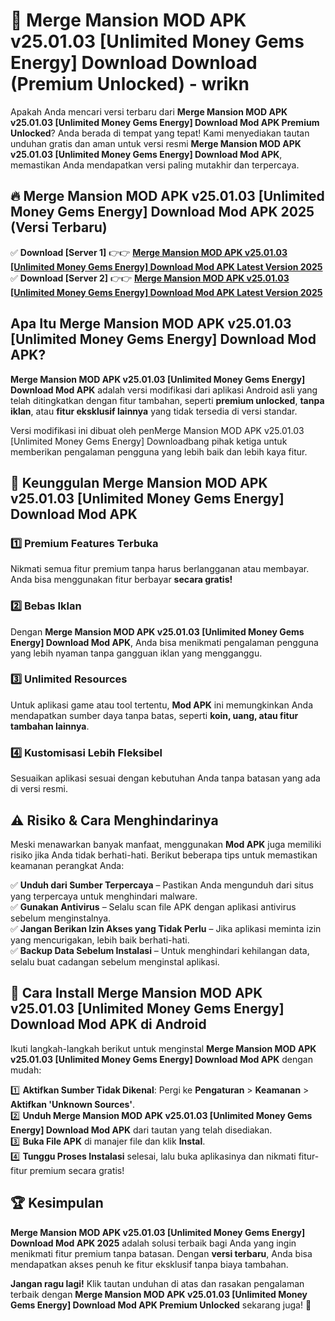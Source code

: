 # 🎯 Merge Mansion MOD APK v25.01.03 [Unlimited Money Gems Energy] Download  Download (Premium Unlocked) -  wrikn

Apakah Anda mencari versi terbaru dari **Merge Mansion MOD APK v25.01.03 [Unlimited Money Gems Energy] Download Mod APK Premium Unlocked**? Anda berada di tempat yang tepat! Kami menyediakan tautan unduhan gratis dan aman untuk versi resmi **Merge Mansion MOD APK v25.01.03 [Unlimited Money Gems Energy] Download Mod APK**, memastikan Anda mendapatkan versi paling mutakhir dan terpercaya.

## 🔥 Merge Mansion MOD APK v25.01.03 [Unlimited Money Gems Energy] Download Mod APK 2025 (Versi Terbaru)

✅ **Download [Server 1]** 👉👉 [**Merge Mansion MOD APK v25.01.03 [Unlimited Money Gems Energy] Download Mod APK Latest Version 2025**](https://momento.my/?title=Merge_Mansion_MOD_APK_v25.01.03_[Unlimited_Money_Gems_Energy]_Download)  
✅ **Download [Server 2]** 👉👉 [**Merge Mansion MOD APK v25.01.03 [Unlimited Money Gems Energy] Download Mod APK Latest Version 2025**](https://momento.my/?title=Merge_Mansion_MOD_APK_v25.01.03_[Unlimited_Money_Gems_Energy]_Download)  

## Apa Itu Merge Mansion MOD APK v25.01.03 [Unlimited Money Gems Energy] Download Mod APK?

**Merge Mansion MOD APK v25.01.03 [Unlimited Money Gems Energy] Download Mod APK** adalah versi modifikasi dari aplikasi Android asli yang telah ditingkatkan dengan fitur tambahan, seperti **premium unlocked**, **tanpa iklan**, atau **fitur eksklusif lainnya** yang tidak tersedia di versi standar.

Versi modifikasi ini dibuat oleh penMerge Mansion MOD APK v25.01.03 [Unlimited Money Gems Energy] Downloadbang pihak ketiga untuk memberikan pengalaman pengguna yang lebih baik dan lebih kaya fitur.

## 🎯 Keunggulan Merge Mansion MOD APK v25.01.03 [Unlimited Money Gems Energy] Download Mod APK

### 1️⃣ Premium Features Terbuka
Nikmati semua fitur premium tanpa harus berlangganan atau membayar. Anda bisa menggunakan fitur berbayar **secara gratis!**

### 2️⃣ Bebas Iklan
Dengan **Merge Mansion MOD APK v25.01.03 [Unlimited Money Gems Energy] Download Mod APK**, Anda bisa menikmati pengalaman pengguna yang lebih nyaman tanpa gangguan iklan yang mengganggu.

### 3️⃣ Unlimited Resources
Untuk aplikasi game atau tool tertentu, **Mod APK** ini memungkinkan Anda mendapatkan sumber daya tanpa batas, seperti **koin, uang, atau fitur tambahan lainnya**.

### 4️⃣ Kustomisasi Lebih Fleksibel
Sesuaikan aplikasi sesuai dengan kebutuhan Anda tanpa batasan yang ada di versi resmi.

## ⚠️ Risiko & Cara Menghindarinya

Meski menawarkan banyak manfaat, menggunakan **Mod APK** juga memiliki risiko jika Anda tidak berhati-hati. Berikut beberapa tips untuk memastikan keamanan perangkat Anda:

✅ **Unduh dari Sumber Terpercaya** – Pastikan Anda mengunduh dari situs yang terpercaya untuk menghindari malware.  
✅ **Gunakan Antivirus** – Selalu scan file APK dengan aplikasi antivirus sebelum menginstalnya.  
✅ **Jangan Berikan Izin Akses yang Tidak Perlu** – Jika aplikasi meminta izin yang mencurigakan, lebih baik berhati-hati.  
✅ **Backup Data Sebelum Instalasi** – Untuk menghindari kehilangan data, selalu buat cadangan sebelum menginstal aplikasi.

## 📌 Cara Install Merge Mansion MOD APK v25.01.03 [Unlimited Money Gems Energy] Download Mod APK di Android

Ikuti langkah-langkah berikut untuk menginstal **Merge Mansion MOD APK v25.01.03 [Unlimited Money Gems Energy] Download Mod APK** dengan mudah:

1️⃣ **Aktifkan Sumber Tidak Dikenal**: Pergi ke **Pengaturan** > **Keamanan** > **Aktifkan 'Unknown Sources'**.  
2️⃣ **Unduh Merge Mansion MOD APK v25.01.03 [Unlimited Money Gems Energy] Download Mod APK** dari tautan yang telah disediakan.  
3️⃣ **Buka File APK** di manajer file dan klik **Instal**.  
4️⃣ **Tunggu Proses Instalasi** selesai, lalu buka aplikasinya dan nikmati fitur-fitur premium secara gratis!

## 🏆 Kesimpulan

**Merge Mansion MOD APK v25.01.03 [Unlimited Money Gems Energy] Download Mod APK 2025** adalah solusi terbaik bagi Anda yang ingin menikmati fitur premium tanpa batasan. Dengan **versi terbaru**, Anda bisa mendapatkan akses penuh ke fitur eksklusif tanpa biaya tambahan.

**Jangan ragu lagi!** Klik tautan unduhan di atas dan rasakan pengalaman terbaik dengan **Merge Mansion MOD APK v25.01.03 [Unlimited Money Gems Energy] Download Mod APK Premium Unlocked** sekarang juga! 🚀
